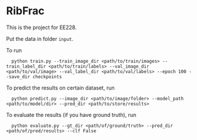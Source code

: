 # RibFrac

  This is the project for EE228.

  Put the data in folder `input`.
  
  To run 
  
      python train.py --train_image_dir <path/to/train/images> --train_label_dir <path/to/train/labels> --val_image_dir <path/to/val/image> --val_label_dir <path/to/val/labels> --epoch 100 --save_dir checkpoints 
  
  To predict the results on certain dataset, run

      python predict.py --image_dir <path/to/image/folder> --model_path <path/to/model/dir> --pred_dir <path/to/store/results>

  To evaluate the results (if you have ground truth), run
      
      python evaluate.py --gt_dir <path/of/ground/truth> --pred_dir <path/of/pred/results> --clf False
